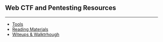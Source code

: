 ## Web CTF and Pentesting Resources
***************************
- [Tools]()
- [Reading Materials]()
- [Witeups & Walktrhough]()
